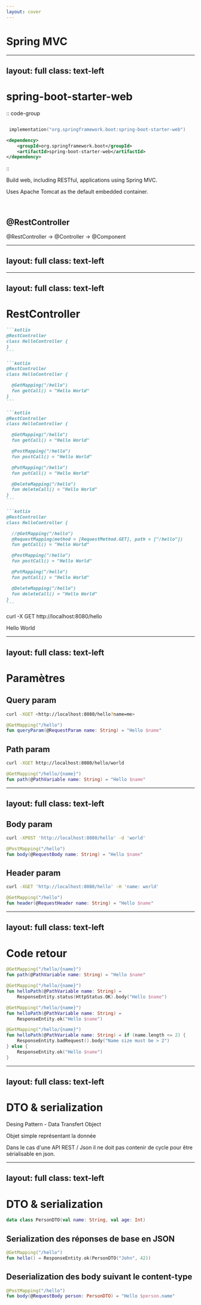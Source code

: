 ```yaml
---
layout: cover
---
```


# Spring MVC

---
layout: full
class: text-left
---

# spring-boot-starter-web

:: code-group

```kotlin [gradle]

 implementation("org.springframework.boot:spring-boot-starter-web")
```

```xml [maven]
<dependency>
    <groupId>org.springframework.boot</groupId>
    <artifactId>spring-boot-starter-web</artifactId>
</dependency>
```

::

Build web, including RESTful, applications using Spring MVC.

Uses Apache Tomcat as the default embedded container.

<div v-click>

<br/>

## @RestController

@RestController -> @Controller -> @Component

</div>

---
layout: full
class: text-left
---

---
layout: full
class: text-left
---

# RestController

````md magic-move
```kotlin
@RestController
class HelloController {
}
```

```kotlin
@RestController
class HelloController {

  @GetMapping("/hello")
  fun getCall() = "Hello World"
}
```

```kotlin
@RestController
class HelloController {

  @GetMapping("/hello")
  fun getCall() = "Hello World"

  @PostMapping("/hello")
  fun postCall() = "Hello World"

  @PutMapping("/hello")
  fun putCall() = "Hello World"

  @DeleteMapping("/hello")
  fun deleteCall() = "Hello World"
}
```

```kotlin
@RestController
class HelloController {

  //@GetMapping("/hello")
  @RequestMapping(method = [RequestMethod.GET], path = ["/hello"])
  fun getCall() = "Hello World"

  @PostMapping("/hello")
  fun postCall() = "Hello World"

  @PutMapping("/hello")
  fun putCall() = "Hello World"

  @DeleteMapping("/hello")
  fun deleteCall() = "Hello World"
}
```
````

<div v-if="1 == $clicks">
curl -X GET http://localhost:8080/hello

Hello World
</div>

<!--
Tous les verbes peuvent être gérés par RequestMapping
-->

---
layout: full
class: text-left
---

# Paramètres

<div v-click>

## Query param

```bash
curl -XGET <http://localhost:8080/hello?name=me>
```

```kotlin
@GetMapping("/hello")
fun queryParam(@RequestParam name: String) = "Hello $name"
```

</div>
<div v-click>

## Path param

```bash
curl -XGET http://localhost:8080/hello/world
```

```kotlin
@GetMapping("/hello/{name}")
fun path(@PathVariable name: String) = "Hello $name"
```

</div>

---
layout: full
class: text-left
---

## Body param

```bash
curl -XPOST 'http://localhost:8080/hello' -d 'world'
```

```kotlin
@PostMapping("/hello")
fun body(@RequestBody name: String) = "Hello $name"
```

<div v-click>

## Header param

```bash
curl -XGET 'http://localhost:8080/hello' -H 'name: world'
```

```kotlin
@GetMapping("/hello")
fun header(@RequestHeader name: String) = "Hello $name"
```

</div>

---
layout: full
class: text-left
---

# Code retour

```kotlin
@GetMapping("/hello/{name}")
fun path(@PathVariable name: String) = "Hello $name"
```

<div v-click>

```kotlin
@GetMapping("/hello/{name}")
fun helloPath(@PathVariable name: String) =
    ResponseEntity.status(HttpStatus.OK).body("Hello $name")
```

</div>

<div v-click>

```kotlin
@GetMapping("/hello/{name}")
fun helloPath(@PathVariable name: String) =
    ResponseEntity.ok("Hello $name")
```

</div>

<div v-click>

```kotlin
@GetMapping("/hello/{name}")
fun helloPath(@PathVariable name: String) = if (name.length <= 2) {
    ResponseEntity.badRequest().body("Name size must be > 2")
} else {
    ResponseEntity.ok("Hello $name")
}
```

</div>

---
layout: full
class: text-left
---

# DTO & serialization

Desing Pattern - Data Transfert Object

Objet simple représentant la donnée

Dans le cas d'une API REST / Json il ne doit pas contenir de cycle pour être sérialisable en json.

---
layout: full
class: text-left
---

# DTO & serialization

```kotlin
data class PersonDTO(val name: String, val age: Int)
```

<div v-click>

## Serialization des réponses de base en JSON

```kotlin
@GetMapping("/hello")
fun hello() = ResponseEntity.ok(PersonDTO("John", 42))
```

</div>
<div v-click>

## Deserialization des body suivant le content-type

```kotlin
@PostMapping("/hello")
fun body(@RequestBody person: PersonDTO) = "Hello $person.name"
```

</div>
